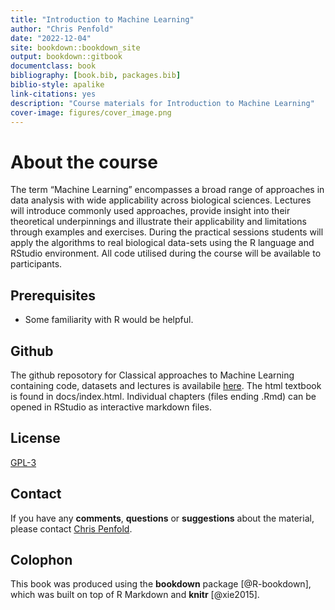 ```yaml
--- 
title: "Introduction to Machine Learning"
author: "Chris Penfold"
date: "2022-12-04"
site: bookdown::bookdown_site
output: bookdown::gitbook
documentclass: book
bibliography: [book.bib, packages.bib]
biblio-style: apalike
link-citations: yes
description: "Course materials for Introduction to Machine Learning"
cover-image: figures/cover_image.png
---
```


# About the course 

The term “Machine Learning” encompasses a broad range of approaches in data analysis with wide applicability across biological sciences. Lectures will introduce commonly used approaches, provide insight into their theoretical underpinnings and illustrate their applicability and limitations through examples and exercises. During the practical sessions students will apply the algorithms to real biological data-sets using the R language and RStudio environment. All code utilised during the course will be available to participants.

## Prerequisites

* Some familiarity with R would be helpful.

## Github
The github reposotory for Classical approaches to Machine Learning containing code, datasets and lectures is availabile [here](https://github.com/cap76/bioinformatics-module). The html textbook is found in docs/index.html. Individual chapters (files ending .Rmd) can be opened in RStudio as interactive markdown files. 

## License
[GPL-3](https://www.gnu.org/licenses/gpl-3.0.en.html)

## Contact
If you have any **comments**, **questions** or **suggestions** about the material, please contact <a href="mailto:cap76@cam.ac.uk">Chris Penfold</a>.

## Colophon

This book was produced using the **bookdown** package [@R-bookdown], which was built on top of R Markdown and **knitr** [@xie2015].
